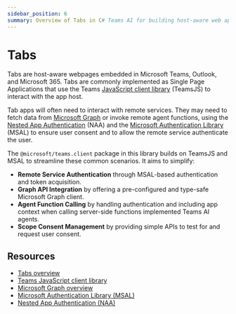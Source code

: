 ```yaml
---
sidebar_position: 6
summary: Overview of Tabs in C# Teams AI for building host-aware web apps with authentication, Graph integration, and agent function calls.
---
```


# Tabs

Tabs are host-aware webpages embedded in Microsoft Teams, Outlook, and Microsoft 365. Tabs are commonly implemented as Single Page Applications that use the Teams [JavaScript client library](https://learn.microsoft.com/en-us/microsoftteams/platform/tabs/how-to/using-teams-client-library) (TeamsJS) to interact with the app host.

Tab apps will often need to interact with remote services. They may need to fetch data from [Microsoft Graph](https://learn.microsoft.com/en-us/graph/overview) or invoke remote agent functions, using the [Nested App Authentication](https://learn.microsoft.com/en-us/microsoftteams/platform/concepts/authentication/nested-authentication) (NAA) and the [Microsoft Authentication Library](https://learn.microsoft.com/en-us/entra/identity-platform/msal-overview) (MSAL) to ensure user consent and to allow the remote service authenticate the user.

The `@microsoft/teams.client` package in this library builds on TeamsJS and MSAL to streamline these common scenarios. It aims to simplify:

- **Remote Service Authentication** through MSAL-based authentication and token acquisition.
- **Graph API Integration** by offering a pre-configured and type-safe Microsoft Graph client.
- **Agent Function Calling** by handling authentication and including app context when calling server-side functions implemented Teams AI agents.
- **Scope Consent Management** by providing simple APIs to test for and request user consent.

## Resources
- [Tabs overview](https://learn.microsoft.com/en-us/microsoftteams/platform/tabs/what-are-tabs?tabs=personal)
- [Teams JavaScript client library](https://learn.microsoft.com/en-us/microsoftteams/platform/tabs/how-to/using-teams-client-library)
- [Microsoft Graph overview](https://learn.microsoft.com/en-us/graph/overview)
- [Microsoft Authentication Library (MSAL)](https://learn.microsoft.com/en-us/entra/identity-platform/msal-overview)
- [Nested App Authentication (NAA)](https://learn.microsoft.com/en-us/microsoftteams/platform/concepts/authentication/nested-authentication)


